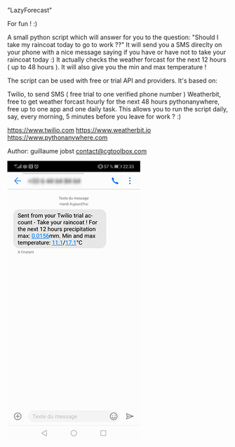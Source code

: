 "LazyForecast"

For fun ! :)

A small python script which will answer for you to the question: "Should I take my raincoat today to go to work ??"
It will send you a SMS direclty on your phone with a nice message saying if you have or have not to take your raincoat today :)
It actually checks the weather forcast for the next 12 hours ( up to 48 hours ). It will also give you the min and max temperature !

The script can be used with free or trial API and providers. It's based on:

Twilio, to send SMS ( free trial to one verified phone number )
Weatherbit, free to get weather forcast hourly for the next 48 hours
pythonanywhere, free up to one app and one daily task. This allows you to run the script daily, say, every morning, 5 minutes before you leave for work ? :)

https://www.twilio.com
https://www.weatherbit.io
https://www.pythonanywhere.com

Author: guillaume jobst
        contact@cgtoolbox.com
        
![](https://github.com/cgtoolbox/LazyForecast/blob/master/lazy_forecast_sms.jpg)
